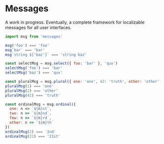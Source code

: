 # Messages

A work in progress. Eventually, a complete framework for localizable messages for all user interfaces.

```js
import msg from 'messages'

msg('foo') === 'foo'
msg`bar` === 'bar'
msg`string ${'baz'}` === 'string baz'

const selectMsg = msg.select({ foo: 'bar' }, 'qux')
selectMsg('foo') === 'bar'
selectMsg('baz') === 'qux'

const pluralMsg = msg.plural({ one: 'one', 42: 'truth', other: 'other' })
pluralMsg(1) === 'one'
pluralMsg(2) === 'other'
pluralMsg(42) === 'truth'

const ordinalMsg = msg.ordinal({
  one: n => `${n}st`,
  two: n => `${n}nd`,
  few: n => `${n}rd`,
  other: n => `${n}th`
})
ordinalMsg(2) === '2nd'
ordinalMsg(21) === '21st'
```
